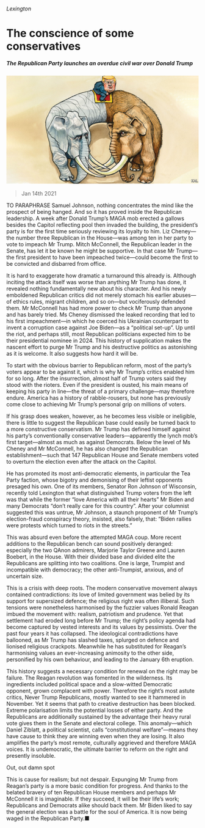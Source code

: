 ###### Lexington

# The conscience of some conservatives 

##### The Republican Party launches an overdue civil war over Donald Trump 

![image](images/20210116_USD000_0.jpg) 

> Jan 14th 2021 


TO PARAPHRASE Samuel Johnson, nothing concentrates the mind like the prospect of being hanged. And so it has proved inside the Republican leadership. A week after Donald Trump’s MAGA mob erected a gallows besides the Capitol reflecting pool then invaded the building, the president’s party is for the first time seriously reviewing its loyalty to him. Liz Cheney—the number three Republican in the House—was among ten in her party to vote to impeach Mr Trump. Mitch McConnell, the Republican leader in the Senate, has let it be known he might be supportive. In that case Mr Trump—the first president to have been impeached twice—could become the first to be convicted and disbarred from office.


It is hard to exaggerate how dramatic a turnaround this already is. Although inciting the attack itself was worse than anything Mr Trump has done, it revealed nothing fundamentally new about his character. And his newly emboldened Republican critics did not merely stomach his earlier abuses—of ethics rules, migrant children, and so on—but vociferously defended them. Mr McConnell has had more power to check Mr Trump than anyone and has barely tried. Ms Cheney dismissed the leaked recording that led to his first impeachment—in which he coerced his Ukrainian counterpart to invent a corruption case against Joe Biden—as a “political set-up”. Up until the riot, and perhaps still, most Republican politicians expected him to be their presidential nominee in 2024. This history of supplication makes the nascent effort to purge Mr Trump and his destructive politics as astonishing as it is welcome. It also suggests how hard it will be.



To start with the obvious barrier to Republican reform, most of the party’s voters appear to be against it, which is why Mr Trump’s critics enabled him for so long. After the insurrection, almost half of Trump voters said they stood with the rioters. Even if the president is ousted, his main means of keeping his party in line—the threat of a primary challenge—may therefore endure. America has a history of rabble-rousers, but none has previously come close to achieving Mr Trump’s personal grip on millions of voters.


If his grasp does weaken, however, as he becomes less visible or ineligible, there is little to suggest the Republican base could easily be turned back to a more constructive conservatism. Mr Trump has defined himself against his party’s conventionally conservative leaders—apparently the lynch mob’s first target—almost as much as against Democrats. Below the level of Ms Cheney and Mr McConnell, he has also changed the Republican establishment—such that 147 Republican House and Senate members voted to overturn the election even after the attack on the Capitol.


He has promoted its most anti-democratic elements, in particular the Tea Party faction, whose bigotry and demonising of their leftist opponents presaged his own. One of its members, Senator Ron Johnson of Wisconsin, recently told Lexington that what distinguished Trump voters from the left was that while the former “love America with all their hearts” Mr Biden and many Democrats “don’t really care for this country”. After your columnist suggested this was untrue, Mr Johnson, a staunch proponent of Mr Trump’s election-fraud conspiracy theory, insisted, also falsely, that: “Biden rallies were protests which turned to riots in the streets.”


This was absurd even before the attempted MAGA coup. More recent additions to the Republican bench can sound positively deranged: especially the two QAnon admirers, Marjorie Taylor Greene and Lauren Boebert, in the House. With their divided base and divided elite the Republicans are splitting into two coalitions. One is large, Trumpist and incompatible with democracy; the other anti-Trumpist, anxious, and of uncertain size.


This is a crisis with deep roots. The modern conservative movement always contained contradictions: its love of limited government was belied by its support for supersized defence; the religious right was often illiberal. Such tensions were nonetheless harmonised by the fuzzier values Ronald Reagan imbued the movement with: realism, patriotism and prudence. Yet that settlement had eroded long before Mr Trump; the right’s policy agenda had become captured by vested interests and its values by pessimists. Over the past four years it has collapsed. The ideological contradictions have ballooned, as Mr Trump has slashed taxes, splurged on defence and lionised religious crackpots. Meanwhile he has substituted for Reagan’s harmonising values an ever-increasing animosity to the other side, personified by his own behaviour, and leading to the January 6th eruption.


This history suggests a necessary condition for renewal on the right may be failure. The Reagan revolution was fomented in the wilderness. Its ingredients included political space and a slow-witted Democratic opponent, grown complacent with power. Therefore the right’s most astute critics, Never Trump Republicans, mostly wanted to see it hammered in November. Yet it seems that path to creative destruction has been blocked. Extreme polarisation limits the potential losses of either party. And the Republicans are additionally sustained by the advantage their heavy rural vote gives them in the Senate and electoral college. This anomaly—which Daniel Ziblatt, a political scientist, calls “constitutional welfare”—means they have cause to think they are winning even when they are losing. It also amplifies the party’s most remote, culturally aggrieved and therefore MAGA voices. It is undemocratic, the ultimate barrier to reform on the right and presently insoluble.

Out, out damn spot


This is cause for realism; but not despair. Expunging Mr Trump from Reagan’s party is a more basic condition for progress. And thanks to the belated bravery of ten Republican House members and perhaps Mr McConnell it is imaginable. If they succeed, it will be their life’s work; Republicans and Democrats alike should back them. Mr Biden liked to say the general election was a battle for the soul of America. It is now being waged in the Republican Party.■

